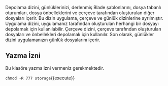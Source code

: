 Depolama dizini, günlüklerinizi, derlenmiş Blade şablonlarını, dosya tabanlı oturumları, 
dosya önbelleklerini ve çerçeve tarafından oluşturulan diğer dosyaları içerir. 
Bu dizin uygulama, çerçeve ve günlük dizinlerine ayrılmıştır. Uygulama dizini, 
uygulamanız tarafından oluşturulan herhangi bir dosyayı depolamak için kullanılabilir. 
Çerçeve dizini, çerçeve tarafından oluşturulan dosyaları ve önbellekleri depolamak için kullanılır. 
Son olarak, günlükler dizini uygulamanızın günlük dosyalarını içerir.

## Yazma İzni

Bu klasöre yazma izni vermeniz gerekmektedir.

`chmod -R 777 storage`{{execute}}